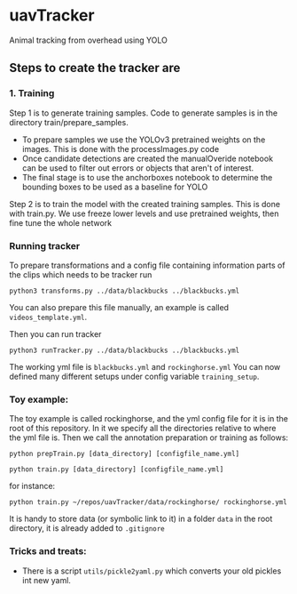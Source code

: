 # uavTracker
Animal tracking from overhead using YOLO


## Steps to create the tracker are 
### 1. Training
   Step 1 is to generate training samples. Code to generate samples is in the directory train/prepare_samples.
  * To prepare samples we use the YOLOv3 pretrained weights on the images. This is done with the processImages.py code
  * Once candidate detections are created the manualOveride notebook can be used to filter out errors or objects that aren't of interest.
  * The final stage is to use the anchorboxes notebook to determine the bounding boxes to be used as a baseline for YOLO

   Step 2 is to train the model with the created training samples. This is done with train.py. We use freeze lower levels and use pretrained weights, then fine tune the whole network

### Running tracker
To prepare transformations and a config file containing information parts of the clips which needs to be tracker run 
```
python3 transforms.py ../data/blackbucks ../blackbucks.yml
```
You can also prepare this file manually, an example is called `videos_template.yml`.

Then you can run tracker
```
python3 runTracker.py ../data/blackbucks ../blackbucks.yml
```

The working yml file is `blackbucks.yml` and `rockinghorse.yml`
You can now defined many different setups under config variable `training_setup`.

### Toy example:
The toy example is called rockinghorse, and the yml config file for it is in the root of this repository. In it we specify all the directories relative to where the yml file is. Then we call the annotation preparation or training as follows:

`python prepTrain.py [data_directory] [configfile_name.yml]`

`python train.py [data_directory] [configfile_name.yml]`

for instance:

`python train.py ~/repos/uavTracker/data/rockinghorse/ rockinghorse.yml`

It is handy to store data (or symbolic link to it) in a folder `data` in the root directory, it is already added to `.gitignore`

### Tricks and treats:
* There is a script `utils/pickle2yaml.py` which converts your old pickles int new yaml.
